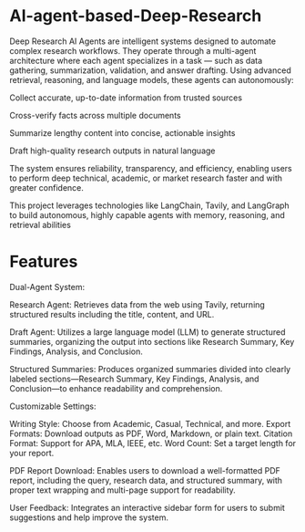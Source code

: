 # AI-agent-based-Deep-Research
Deep Research AI Agents are intelligent systems designed to automate complex research workflows.
They operate through a multi-agent architecture where each agent specializes in a task — such as data gathering, summarization, validation, and answer drafting.
Using advanced retrieval, reasoning, and language models, these agents can autonomously:

Collect accurate, up-to-date information from trusted sources

Cross-verify facts across multiple documents

Summarize lengthy content into concise, actionable insights

Draft high-quality research outputs in natural language

The system ensures reliability, transparency, and efficiency, enabling users to perform deep technical, academic, or market research faster and with greater confidence.

This project leverages technologies like LangChain, Tavily, and LangGraph to build autonomous, highly capable agents with memory, reasoning, and retrieval abilities

# Features
Dual-Agent System:

Research Agent: Retrieves data from the web using Tavily, returning structured results including the title, content, and URL.

Draft Agent: Utilizes a large language model (LLM) to generate structured summaries, organizing the output into sections like Research Summary, Key Findings, Analysis, and Conclusion.

Structured Summaries: Produces organized summaries divided into clearly labeled sections—Research Summary, Key Findings, Analysis, and Conclusion—to enhance readability and comprehension.

Customizable Settings:

Writing Style: Choose from Academic, Casual, Technical, and more.
Export Formats: Download outputs as PDF, Word, Markdown, or plain text.
Citation Format: Support for APA, MLA, IEEE, etc.
Word Count: Set a target length for your report.

PDF Report Download:
Enables users to download a well-formatted PDF report, including the query, research data, and structured summary, with proper text wrapping and multi-page support for readability.

User Feedback: Integrates an interactive sidebar form for users to submit suggestions and help improve the system.

